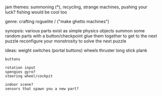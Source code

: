 jam themes: summoning (*), recycling, strange machines, pushing your luck? fishing would be cool too

genre: crafting roguelite / ("make ghetto machines")

synopsis: various parts exist as simple physics objects
summon some random parts with a button/checkpoint
glue them together to get to the next puzzle
reconfigure your monstrosity to solve the next puzzle



ideas:
	weight switches (portal buttons)
	wheels
	thruster
	long stick
	plank

	buttons

	rotation input
	spengies gyro?
	steering wheel/cockpit

	indoor scene?
	sensors that spawn you a new part?
